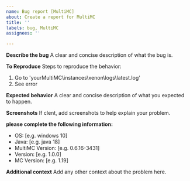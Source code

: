 ```yaml
---
name: Bug report [MultiMC]
about: Create a report for MultiMC
title: ''
labels: bug, MultiMC
assignees: ''

---
```


**Describe the bug**
A clear and concise description of what the bug is.

**To Reproduce**
Steps to reproduce the behavior:
1. Go to 'yourMultiMC\instances\xenon\logs\latest.log'
2. See error

**Expected behavior**
A clear and concise description of what you expected to happen.

**Screenshots**
If clent, add screenshots to help explain your problem.

**please complete the following information:**
 - OS: [e.g. windows 10]
 - Java: [e.g.  java 18]
 - MultiMC Version: [e.g. 0.6.16-3431]
 - Version: [e.g. 1.0.0]
 - MC Version: [e.g. 1.19]

**Additional context**
Add any other context about the problem here.
